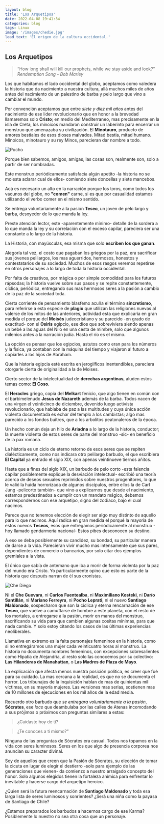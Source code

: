 ```yaml
---
layout: blog
title: 'Los Arquetipos'
date: 2022-04-08 19:41:34
categories: blog
tags: Linux
image: '/images/chedie.jpg'
lead_text: 'El origen de la cultura occidental.'
---
```


## Los Arquetipos

> “How long shall will kill our prophets, while we stay aside and look?” *Rendemption Song - Bob Marley*

Los que habitamos el lado occidental del globo, aceptamos como valedera la historia que da nacimiento a nuestra cultura, allá muchos miles de años antes del nacimiento de un palestino de barba y pelo largo que vino a cambiar el mundo.

Por convención aceptamos que entre *siete y diez mil años* antes del nacimiento de ese lider revolucionario que en honor a la brevedad llamaremos solo **Cristo**; en medio del Mediterraneo, mas precisamente en la isla de Creta, los minoicos mandaron construir un laberinto para encerrar un monstruo que amenazaba su civilización. El **Minotauro**, producto de amores bestiales de esos dioses malvados. Mitad bestia, mitad humano.  Minoicos, minotauro y su rey Minos, parecieran dar nombre a todo. 

![Pocho](/imagenes/pocho.jpg)

Porque bien sabemos, amigos, amigas, las cosas son, realmente son, solo a partir de ser nombradas.

Este monstruo periódicamente satisfacía algún apetito -la historia no se molesta aclarar cual de ellos- comiendo siete doncellas y siete mancebos.

Acá es necesario un alto en la narración porque los toros, como todos los vacunos del globo, no **"comen"** carne, si es que por casualidad estamos utilizando el verbo comer en el mismo sentido.

Se entrega voluntariamente a la pasión **Teseo**, un joven de pelo largo y barba, desoyedor de lo que manda la ley.

Preste atención lector, este -aparentemente mínimo- detalle de la sordera a lo que manda la ley y su correlación con el exceso capilar, pareciera ser una constante a lo largo de la historia.

La Historia, con mayúsculas, esa misma que solo **escriben los que ganan**.

Alegoría tal vez, el costo que pagaban los griegos por la paz, era sacrificar sus jóvenes pelilargos, los mas aguerridos, hermosos, honestos y contestatarios de su sociedad. Muchos de esos rasgos veremos repetirse en otros personajes a lo largo de toda la historia occidental.

Por falta de creativos, por mágica o por simple comodidad para los futuros rápsodas; la historia vuelve sobre sus pasos y se repite constantemente, cíclica, periódica, entregando sus mas hermosos seres a la pasión a cambio de la paz de la sociedad toda.

Cierta corriente de pensamiento blasfemo acuña el término **sincretismo**, para referirse a esta especie de **plagio** que utilizan las religiones nuevas al valerse de los mitos de las anteriores, actividad esta que explicaría en gran medida el porque del **Moisés** judeocristiano y su parecido -en grado de exactitud- con el **Osiris** egipcio, ese dios que sobreviviera siendo apenas un bebé a las aguas del Nilo en una cesta de mimbre, solo que algunos milenios antes a la narración judía.  Hasta el río es el mismo.

La opción es pensar que los egipcios, astutos como eran para los números y la física, ya contaban con la máquina del tiempo y viajaron al futuro a copiarles a los hijos de Abraham.

Que la historia egipcia esté escrita en jeroglíficos inentendibles, pareciera otorgarle cierta de originalidad a la de Moises.

Cierto sector de la intelectualidad de **derechas argentinas**, aluden estos temas como: **El Coso**. 

El **Heracles** griego, copia del **Melkart** fenicio, que algo tienen en común con el barbimelenudo **Jesus de Nazareth** además de la barba.  Todos nacen de una virgen el veinticinco de diciembre, devenido luego activista revolucionario, que hablaba de paz a las multitudes y cuya única acción violenta documentada es echar del templo a los cambistas; algo mas parecido a los fondos buitres, que a los arbolitos peatonaleros de la época.

Un hecho común deja un hilo de **Ariadna** a lo largo de la historia, conductor; la muerte violenta de estos seres de parte del monstruo -sic- en beneficio de la pax romana.

La historia es un ciclo de eterno retorno de esos seres que se repiten dialécticamente, como nos indicara otro pelilargo barbudo, el que escribiera **El Capital** ya entrado el siglo XIX, con apenas veintinueve tiernos añitos.

Hasta que a fines del siglo XIX, un barbudo de pelo corto -esta falencia capilar posiblemente explique la desviación intelectual- escribió una teoría acerca de deseos sexuales reprimidos sobre nuestros progenitores, lo que le valió la huida horrorizada de algunos discípulos, entre ellos la de Carl Jung -pelicorto también- que vino a explicarnos que desde el nacimiento, estamos predestinados a cumplir con un mandato mágico, debemos correspondernos con ese arquetipo, signo del zodiaco, bajo el cual nacimos.

Parece que no tenemos elección de elegir ser algo muy distinto de aquello para lo que nacimos. Aquí radica en gran medida el porqué la mayoría de estos nuevos **Teseos**, esos que entregamos periódicamente al monstruo -hoy llamado gendarmería nacional- Estos pibes desconocen su destino.

A eso se deba posiblemente su candidez, su bondad, su particular manera de darse a la vida.  Parecieran vivir mucho mas intensamente que sus pares, dependientes de comercio o bancarios, por solo citar dos ejemplos gremiales a la vista.

El único que sabía de antemano que iba a morir de forma violenta por la paz del mundo era Cristo.  Yo particularmente opino que esto es parte de la historia que después narran de él sus cronistas.

![Che Diego](/imagenes/chedie.jpg)

Ni el **Che Guevara**, ni **Carlos Fuentealba**, ni **Maximiliano Kosteki**, ni **Darío Santillán**, ni **Mariano Ferreyra**, ni **Pocho Leprati**, ni el nuevo **Santiago Maldonado**, sospecharon que son la cíclica y eterna rencarnación de ese **Teseo**, que vuelve a camuflarse de hombre a este planeta, con el resto de los mortales, a entregarse a la pasión, morir en manos del monstruo, sacrificando su vida para que cambien algunas cositas mínimas, para que nada cambie.  Y solo estoy citando los casos de las últimas experiencias neoliberales.

Llamativa en extremo es la falta personajes femeninos en la historia, como si no entregáramos una mujer cada veinticuatro horas al monstruo.  La historia no documenta nombres femeninos, con excepciones sobresalientes como Hipatia de Alejandría, al resto solo las conocemos por su colectivo: **Las Hilanderas de Manahattan**, o **Las Madres de Plaza de Mayo**.

La explicación que afecta menos nuestra posición política, es creer que fué para su cuidado.  La mas cercana a la realidad, es que no se documenta el horror.  Los tribunajes de la Inquisición hablan de mas de quinientas mil víctimas, en su mayoría mujeres.  Las versiones mas serias, sostienen mas de 10 millones de ejecuciones en los mil años de la edad media.

Recuerdo otro barbudo que *se entregara voluntariamente a la pasión*, **Sócrates**, ese *loco* que deambulaba por las calles de Atenas incomodando a sus prójimos o próximos con preguntas similares a estas:

> ¿Cuidaste hoy de tí?

> ¿Te conoces a ti mismo?"

Ninguna de las preguntas de Sócrates era casual.  Todos nos topamos en la vida con seres luminosos.  Seres en los que algo de presencia corporea nos anuncian su caracter divinal.

Soy de aquellos que creen que la Pasión de Sócrates, su elección de tomar la cicuta en lugar de elegir el destierro -solo para ejemplo de las generaciones que vienen- da comienzo a nuestro arraigado concepto del honor.  Solo algunos elegidos tienen la fortaleza anímica para enfrentar lo inevitable y hacerse cargo del arquetipo heroico.

¿Quien será la futura reencarnación de **Santiago Maldonado** y toda esa larga lista de seres luminosos y sonrientes?  ¿Será una niña como la payasa de Santiago de Chile?

¿Estamos preparados los barbudos a hacernos cargo de ese Karma?  Posiblemente lo nuestro no sea otra cosa que un personaje.
